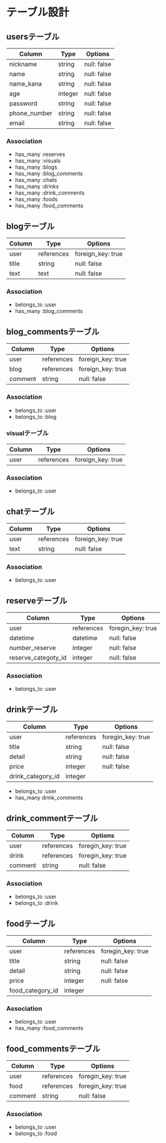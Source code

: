# テーブル設計


## usersテーブル

| Column       | Type    | Options     |
|--------------|---------|-------------|
| nickname     | string  | null: false |
| name         | string  | null: false |
| name_kana    | string  | null: false |
| age          | integer | null: false |
| password     | string  | null: false |
| phone_number | string  | null: false |
| email        | string  | null: false |

### Association
- has_many :reserves
- has_many :visuals
- has_many :blogs
- has_many :blog_comments
- has_many :chats
- has_many :drinks
- has_many :drink_comments
- has_many :foods
- has_many :food_comments


## blogテーブル

| Column | Type       | Options           |
|--------|------------|-------------------|
| user   | references | foreign_key: true |
| title  | string     | null: false       |
| text   | text       | null: false       |

### Association
- belongs_to :user
- has_many :blog_comments


## blog_commentsテーブル

| Column  | Type       | Options           |
|---------|------------|-------------------|
| user    | references | foreign_key: true |
| blog    | references | foreign_key: true |
| comment | string     | null: false       |

### Association
- belongs_to :user
- belongs_to :blog


### visualテーブル

| Column | Type       | Options           |
|--------|------------|-------------------|
| user   | references | foreign_key: true |

### Association
- belongs_to :user


## chatテーブル

| Column | Type       | Options           |
|--------|------------|-------------------|
| user   | references | foreign_key: true |
| text   | string     | null: false       |

### Association
- belongs_to :user


## reserveテーブル

| Column              | Type       | Options           |
|---------------------|------------|-------------------|
| user                | references | foregin_key: true |
| datetime            | datetime   | null: false       |
| number_reserve      | integer    | null: false       |
| reserve_categoty_id | integer    | null: false       |

### Association
- belongs_to :user


## drinkテーブル

| Column            | Type       | Options           |
|-------------------|------------|-------------------|
| user              | references | foregin_key: true |
| title             | string     | null: false       |
| detail            | string     | null: false       |
| price             | integer    | null: false       |
| drink_category_id | integer    |                   |

- belongs_to :user
- has_many drink_comments


## drink_commentテーブル

| Column  | Type       | Options           |
|---------|------------|-------------------|
| user    | references | foregin_key: true |
| drink   | references | foregin_key: true |
| comment | string     | null: false       |

### Association
- belongs_to :user
- belongs_to :drink


## foodテーブル

| Column            | Type       | Options           |
|-------------------|------------|-------------------|
| user              | references | foregin_key: true |
| title             | string     | null: false       |
| detail            | string     | null: false       |
| price             | integer    | null: false       |
| food_category_id  | integer    |                   |

### Association
- belongs_to :user
- has_many :food_comments


## food_commentsテーブル

| Column  | Type       | Options           |
|---------|------------|-------------------|
| user    | references | foregin_key: true |
| food    | references | foregin_key: true |
| comment | string     | null: false       |

### Association
- belongs_to :user
- belongs_to :food
